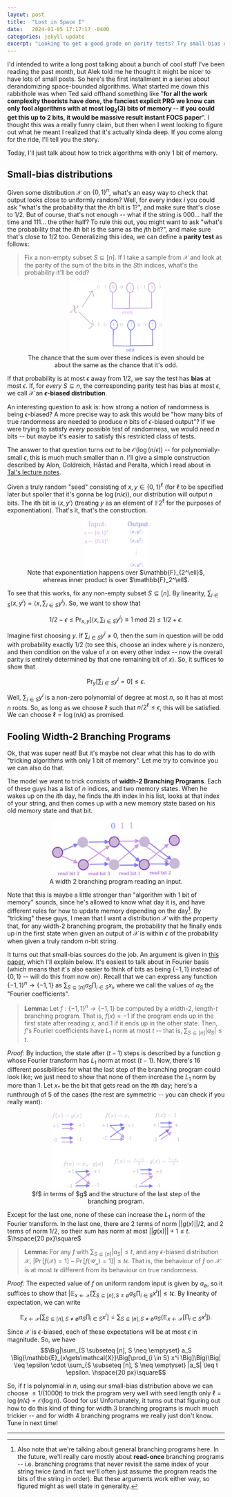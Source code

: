 ```yaml
---
layout: post
title:  "Lost in Space I"
date:   2024-01-05 17:17:17 -0400
categories: jekyll update
excerpt: "Looking to get a good grade on parity tests? Try small-bias distributions!"
---
```

I'd intended to write a long post talking about a bunch of cool stuff I've been reading the past month, but Alek told me he thought it might be nicer to have lots of small posts. So here's the first installment in a series about derandomizing space-bounded algorithms. What started me down this rabbithole was when Ted said offhand something like "**for all the work complexity theorists have done, the fanciest explicit PRG we know can only fool algorithms with at most $\log_2(3)$ bits of memory -- if you could get this up to $2$ bits, it would be massive result instant FOCS paper**". I thought this was a really funny claim, but then when I went looking to figure out what he meant I realized that it's actually kinda deep. If you come along for the ride, I'll tell you the story.

Today, I'll just talk about how to trick algorithms with only 1 bit of memory. 

## Small-bias distributions

Given some distribution $\mathcal{X}$ on $\lbrace 0,1\rbrace^n$, what's an easy way to check that output looks close to uniformly random? Well, for every index $i$ you could ask "what's the probability that the $i$th bit is 1?", and make sure that's close to $1/2$. But of course, that's not enough -- what if the string is $000\dots$ half the time and $111\dots$ the other half? To rule this out, you might want to ask "what's the probability that the $i$th bit is the same as the $j$th bit?", and make sure that's close to $1/2$ too. Generalizing this idea, we can define a **parity test** as follows:

> Fix a non-empty subset $S \subseteq [n]$. If I take a sample from $\mathcal{X}$ and look at the parity of the sum of the bits in the $S$th indices, what's the probability it'll be odd?

<center>
<figure>
    <img src="/assets/lostinspace/paritytest.png"
         alt="Example of a parity test"
         width ="50%">
    <figcaption> The chance that the sum over these indices is even should be about the same as the chance that it's odd. </figcaption>
</figure>
</center>

If that probability is at most $\epsilon$ away from $1/2$, we say the test has **bias** at most $\epsilon$. If, for _every_ $S \subseteq n$, the corresponding parity test has bias at most $\epsilon$, we call $\mathcal{X}$ an **$\epsilon$-biased distribution**. 

An interesting question to ask is: how strong a notion of randomness is being $\epsilon$-biased? A more precise way to ask this would be "how many bits of true randomness are needed to produce $n$ bits of $\epsilon$-biased output"? If we were trying to satisfy _every_ possible test of randomness, we would need $n$ bits -- but maybe it's easier to satisfy this restricted class of tests.

The answer to that question turns out to be $\mathcal{O}(\log(n/\epsilon))$ -- for polynomially-small $\epsilon$, this is much much smaller than $n$. I'll give a simple construction described by Alon, Goldreich, Håstad and Peralta, which I read about in [Tal's lecture notes](https://drive.google.com/file/d/1S_AvJTF7X_XcfgdguQ7Zb1oyridoL03R/view).

Given a truly random "seed" consisting of $x, y \in \lbrace 0,1 \rbrace^\ell$ (for $\ell$ to be specified later but spoiler that it's gonna be $\log(n/\epsilon)$), our distribution will output $n$ bits. The $i$th bit is $\langle x, y^i \rangle$ (treating $y$ as an element of $\mathbb{F}{2^\ell}$ for the purposes of exponentiation). That's it, that's the construction. 

<center>
<figure>
    <img src="/assets/lostinspace/smallbias.png"
         alt="Small bias source"
         width ="35%">
    <figcaption> Note that exponentiation happens over $\mathbb{F}_{2^\ell}$, whereas inner product is over $\mathbb{F}_2^\ell$. </figcaption>
</figure>
</center>

To see that this works, fix any non-empty subset $S \subseteq [n]$. By linearity, $\sum_{i \in S} \langle x, y^i\rangle = \langle x, \sum_{i \in S} y^i\rangle$. So, we want to show that 

$$1/2 - \epsilon \leq \Pr_{x, y}  \Big[\langle x, \sum_{i \in S} y^i\rangle \equiv 1 \text{ mod 2}\Big] \leq 1/2 + \epsilon .$$

Imagine first choosing $y$. If $\sum_{i \in S} y^i \neq 0$, then the sum in question will be odd with probability exactly $1/2$ (to see this, choose an index where $y$ is nonzero, and then condition on the value of $x$ on every other index -- now the overall parity is entirely determined by that one remaining bit of $x$). So, it suffices to show that 

$$ \Pr_y\Big[ \sum_{i \in S} y^i = 0\Big] \leq \epsilon.$$

Well, $\sum_{i \in S} y^i$ is a non-zero polynomial of degree at most $n$, so it has at most $n$ roots. So, as long as we choose $\ell$ such that $n / 2^\ell \leq \epsilon$, this will be satisfied. We can choose $\ell = \log(n/\epsilon)$ as promised.

## Fooling Width-2 Branching Programs

Ok, that was super neat! But it's maybe not clear what this has to do with "tricking algorithms with only 1 bit of memory". Let me try to convince you we can also do that.

The model we want to trick consists of **width-2 Branching Programs**. Each of these guys has a list of $n$ indices, and two memory states. When he wakes up on the $i$th day, he finds the $i$th index in his list, looks at that index of your string, and then comes up with a new memory state based on his old memory state and that bit. 

<center>
<figure>
    <img src="/assets/lostinspace/examplebranching.png"
         alt="Example of a branching program"
         width ="70%">
    <figcaption> A width 2 branching program reading an input. </figcaption>
</figure>
</center>

Note that this is maybe a little stronger than "algorithm with 1 bit of memory" sounds, since he's allowed to know what day it is, and have different rules for how to update memory depending on the day[^1]. By "tricking" these guys, I mean that I want a distribution $\mathcal{X}$ with the property that, for any width-2 branching program, the probability that he finally ends up in the first state when given an output of $\mathcal{X}$ is within $\epsilon$ of the probability when given a truly random $n$-bit string.

It turns out that small-bias sources do the job. An argument is given in [this paper](https://www.cs.princeton.edu/~zdvir/papers/BDVY08.pdf), which I'll explain below. It's easiest to talk about in Fourier basis (which means that it's also easier to think of bits as being $\lbrace -1, 1\rbrace$ instead of $\lbrace 0, 1\rbrace$ -- will do this from now on). Recall that we can express any function $\lbrace -1,1 \rbrace^n \to \lbrace -1, 1 \rbrace$ as $\sum_{S \subseteq [n]} a_S \prod_{i \in S} x_i$, where we call the values of $a_S$ the "Fourier coefficients". 

> **Lemma:** Let $f: \lbrace -1, 1\rbrace^n \to \lbrace -1, 1 \rbrace$ be computed by a width-$2$, length-$t$ branching program. That is, $f(x) = -1$ if the program ends up in the first state after reading $x$, and $1$ if it ends up in the other state. Then, $f$'s Fourier coefficients have $L_1$ norm at most $t$ -- that is, $\sum_{S \subseteq [n]} |a_S| \leq t$.

_Proof:_ By induction, the state after $(t - 1)$ steps is described by a function $g$ whose Fourier transform has $L_1$ norm at most $(t-1)$. Now, there's 16 different possibilities for what the last step of the branching program could look like; we just need to show that none of them increase the $L_1$ norm by more than 1. Let $x_*$ be the bit that gets read on the $t$th day; here's a runthrough of 5 of the cases (the rest are symmetric -- you can check if you really want):

<center>
<figure>
    <img src="/assets/lostinspace/width2casework.png"
         alt="Working through cases for what the last level can look like."
         width ="70%">
    <figcaption> $f$ in terms of $g$ and the structure of the last step of the branching program. </figcaption>
</figure>
</center>

Except for the last one, none of these can increase the $L_1$ norm of the Fourier transform. In the last one, there are 2 terms of norm $||g(x)||/2$, and 2 terms of norm $1/2$, so their sum has norm at most $||g(x)|| + 1 \leq t$. $\hspace{20 px}\square$

> **Lemma:** For any $f$ with $\sum_{S \subseteq [n]} |a_S| \leq t$, and any $\epsilon$-biased distribution $\mathcal{X}$, $\Big|\Pr\Big[f(\mathcal{X}) = 1\Big] - \Pr\Big[f(\mathcal{U_n}) = 1\Big]\Big| \leq t \epsilon$. That is, the behaviour of $f$ on $\mathcal{X}$ is at most $t\epsilon$ different from its behaviour on true randomness.

_Proof:_ The expected value of $f$ on uniform random input is given by $a_{\emptyset}$, so it suffices to show that $\Big|\mathbb{E}_{x\gets\mathcal{X}}\Big[\sum_{S \subseteq [n], S \neq \emptyset} a_S \prod_{i \in S} x^i\Big] \Big|\leq t\epsilon$. By linearity of expectation, we can write 

$$\mathbb{E}_{x\gets\mathcal{X}}\Big[\sum_{S \subseteq [n], S \neq \emptyset} a_S \prod_{i \in S} x^i\Big] = \sum_{S \subseteq [n], S \neq \emptyset} a_S \Big(\mathbb{E}_{x\gets\mathcal{X}}\Big[\prod_{i \in S} x^i \Big]\Big).$$

Since $\mathcal{X}$ is $\epsilon$-biased, each of these expectations will be at most $\epsilon$ in magnitude. So, we have
$$\Big|\sum_{S \subseteq [n], S \neq \emptyset} a_S \Big(\mathbb{E}_{x\gets\mathcal{X}}\Big[\prod_{i \in S} x^i \Big]\Big)\Big| \leq \epsilon \cdot \sum_{S \subseteq [n], S \neq \emptyset} |a_S| \leq t \epsilon. \hspace{20 px}\square$$

So, if $t$ is polynomial in $n$, using our small-bias distribution above we can choose $\leq 1/(1000t)$ to trick the program very well with seed length only $\ell = \log(n/\epsilon) = \mathcal{O}(\log n)$. Good for us! Unfortunately, it turns out that figuring out how to do this kind of thing for width 3 branching programs is much much trickier -- and for width 4 branching programs we really just don't know. Tune in next time!

<hr class = "header-line">

[^1]: Also note that we're talking about general branching programs here. In the future, we'll really care mostly about **read-once** branching programs -- i.e. branching programs that never revisit the same index of your string twice (and in fact we'll often just assume the program reads the bits of the string in order). But these arguments work either way, so figured might as well state in generality. 